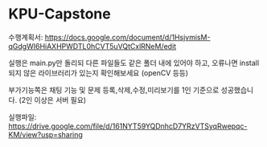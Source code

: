 # KPU-Capstone

수행계획서: https://docs.google.com/document/d/1HsjvmisM-qGdgWI6HiAXHPWDTL0hCVT5uVQtCxlRNeM/edit

실행은 main.py만 돌리되 다른 파일들도 같은 폴더 내에 있어야 하고, 오류나면 install 되지 않은 라이브러리가 있는지 확인해보세요 (openCV 등등)



부가기능쪽은 채팅 기능 및 문제 등록,삭제,수정,미리보기를 1인 기준으로 성공했습니다. (2인 이상은 서버 필요)

실행파일: https://drive.google.com/file/d/161NYT59YQDnhcD7YRzVTSyqRwepqc-KM/view?usp=sharing


